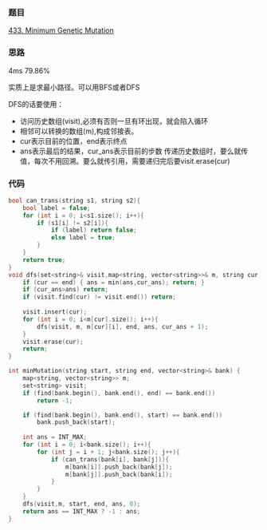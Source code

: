 ### 题目
[433. Minimum Genetic Mutation](https://leetcode-cn.com/problems/minimum-genetic-mutation/)
### 思路
4ms 79.86%

实质上是求最小路径。可以用BFS或者DFS

DFS的话要使用：
+ 访问历史数组(visit),必须有否则一旦有环出现，就会陷入循环
+ 相邻可以转换的数组(m),构成邻接表。
+ cur表示目前的位置，end表示终点
+ ans表示最后的结果，cur_ans表示目前的步数
传递历史数组时，要么就传值，每次不用回溯。要么就传引用，需要递归完后要visit.erase(cur)
### 代码
```c++
bool can_trans(string s1, string s2){
	bool label = false;
	for (int i = 0; i<s1.size(); i++){
		if (s1[i] != s2[i]){
			if (label) return false;
			else label = true;
		}
	}
	return true;
}
void dfs(set<string>& visit,map<string, vector<string>>& m, string cur, string end, int &ans, int cur_ans){
	if (cur == end) { ans = min(ans,cur_ans); return; }
	if (cur_ans>ans) return;
	if (visit.find(cur) != visit.end()) return;
	
	visit.insert(cur);
	for (int i = 0; i<m[cur].size(); i++){
		dfs(visit, m, m[cur][i], end, ans, cur_ans + 1);	
	}
    visit.erase(cur);
	return;
}

int minMutation(string start, string end, vector<string>& bank) {
	map<string, vector<string>> m;
	set<string> visit;
	if (find(bank.begin(), bank.end(), end) == bank.end())
		return -1;

	if (find(bank.begin(), bank.end(), start) == bank.end())
		bank.push_back(start);
	
	int ans = INT_MAX;
	for (int i = 0; i<bank.size(); i++){
		for (int j = i + 1; j<bank.size(); j++){
			if (can_trans(bank[i], bank[j])){
				m[bank[i]].push_back(bank[j]);
				m[bank[j]].push_back(bank[i]);
			}
		}
	}
	dfs(visit,m, start, end, ans, 0);
	return ans == INT_MAX ? -1 : ans;
}
```
